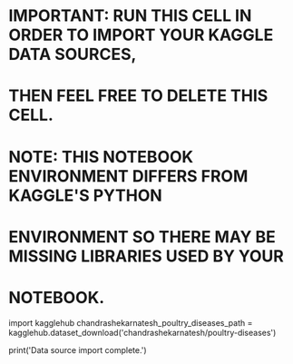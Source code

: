 # IMPORTANT: RUN THIS CELL IN ORDER TO IMPORT YOUR KAGGLE DATA SOURCES,
# THEN FEEL FREE TO DELETE THIS CELL.
# NOTE: THIS NOTEBOOK ENVIRONMENT DIFFERS FROM KAGGLE'S PYTHON
# ENVIRONMENT SO THERE MAY BE MISSING LIBRARIES USED BY YOUR
# NOTEBOOK.
import kagglehub
chandrashekarnatesh_poultry_diseases_path = kagglehub.dataset_download('chandrashekarnatesh/poultry-diseases')

print('Data source import complete.')

